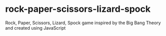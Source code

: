 # rock-paper-scissors-lizard-spock
Rock, Paper, Scissors, Lizard, Spock game inspired by the Big Bang Theory and created using JavaScript
